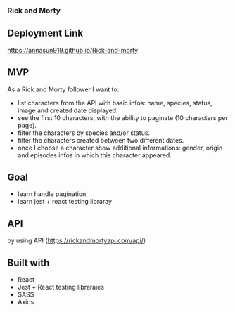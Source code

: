 ### Rick and Morty

## Deployment Link

https://annasun919.github.io/Rick-and-morty

## MVP

As a Rick and Morty follower I want to:

- list characters from the API with basic infos: name, species, status, image and created date displayed.
- see the first 10 characters, with the ability to paginate (10 characters per page).
- filter the characters by species and/or status.
- filter the characters created between two different dates.
- once I choose a character show additional informations: gender, origin and episodes infos in which this character appeared.

## Goal

- learn handle pagination 
- learn jest + react testing libraray

## API

by using API (https://rickandmortyapi.com/api/)

## Built with

- React
- Jest + React testing libraraies
- SASS
- Axios
